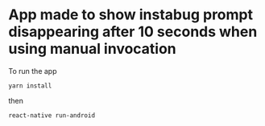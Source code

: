 # App made to show instabug prompt disappearing after 10 seconds when using manual invocation

To run the app
```
yarn install
```

then 
```
react-native run-android
```